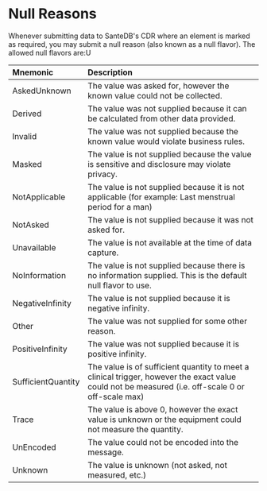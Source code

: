 # Null Reasons

Whenever submitting data to SanteDB's CDR where an element is marked as required, you may submit a null reason \(also known as a null flavor\). The allowed null flavors are:U

| Mnemonic | Description |
| :--- | :--- |
| AskedUnknown | The value was asked for, however the known value could not be collected. |
| Derived | The value was not supplied because it can be calculated from other data provided. |
| Invalid | The value was not supplied because the known value would violate business rules. |
| Masked | The value is not supplied because the value is sensitive and disclosure may violate privacy. |
| NotApplicable | The value is not supplied because it is not applicable \(for example: Last menstrual period for a man\) |
| NotAsked | The value is not supplied because it was not asked for. |
| Unavailable | The value is not available at the time of data capture. |
| NoInformation | The value is not supplied because there is no information supplied. This is the default null flavor to use. |
| NegativeInfinity | The value is not supplied because it is negative infinity. |
| Other | The value was not supplied for some other reason. |
| PositiveInfinity | The value was not supplied because it is positive infinity. |
| SufficientQuantity | The value is of sufficient quantity to meet a clinical trigger, however the exact value could not be measured \(i.e. off-scale 0 or off-scale max\) |
| Trace | The value is above 0, however the exact value is unknown or the equipment could not measure the quantity. |
| UnEncoded | The value could not be encoded into the message. |
| Unknown | The value is unknown \(not asked, not measured, etc.\) |

